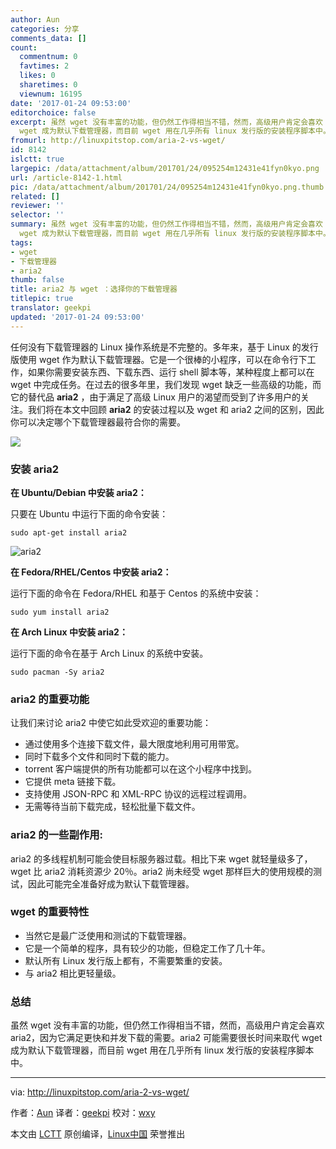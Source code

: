 ```yaml
---
author: Aun
categories: 分享
comments_data: []
count:
  commentnum: 0
  favtimes: 2
  likes: 0
  sharetimes: 0
  viewnum: 16195
date: '2017-01-24 09:53:00'
editorchoice: false
excerpt: 虽然 wget 没有丰富的功能，但仍然工作得相当不错，然而，高级用户肯定会喜欢 aria2，因为它满足更快和并发下载的需要。aria2 可能需要很长时间来取代
  wget 成为默认下载管理器，而目前 wget 用在几乎所有 linux 发行版的安装程序脚本中。
fromurl: http://linuxpitstop.com/aria-2-vs-wget/
id: 8142
islctt: true
largepic: /data/attachment/album/201701/24/095254m12431e41fyn0kyo.png
url: /article-8142-1.html
pic: /data/attachment/album/201701/24/095254m12431e41fyn0kyo.png.thumb.jpg
related: []
reviewer: ''
selector: ''
summary: 虽然 wget 没有丰富的功能，但仍然工作得相当不错，然而，高级用户肯定会喜欢 aria2，因为它满足更快和并发下载的需要。aria2 可能需要很长时间来取代
  wget 成为默认下载管理器，而目前 wget 用在几乎所有 linux 发行版的安装程序脚本中。
tags:
- wget
- 下载管理器
- aria2
thumb: false
title: aria2 与 wget ：选择你的下载管理器
titlepic: true
translator: geekpi
updated: '2017-01-24 09:53:00'
---
```


任何没有下载管理器的 Linux 操作系统是不完整的。多年来，基于 Linux 的发行版使用 wget 作为默认下载管理器。它是一个很棒的小程序，可以在命令行下工作，如果你需要安装东西、下载东西、运行 shell 脚本等，某种程度上都可以在 wget 中完成任务。在过去的很多年里，我们发现 wget 缺乏一些高级的功能，而它的替代品 **aria2** ，由于满足了高级 Linux 用户的渴望而受到了许多用户的关注。我们将在本文中回顾 **aria2** 的安装过程以及 wget 和 aria2 之间的区别，因此你可以决定哪个下载管理器最符合你的需要。


![](/data/attachment/album/201701/24/095254m12431e41fyn0kyo.png)


### 安装 aria2


**在 Ubuntu/Debian 中安装 aria2：**


只要在 Ubuntu 中运行下面的命令安装：



```
sudo apt-get install aria2

```

![aria2](/data/attachment/album/201701/24/095304qd3papfanbvaa133.png)


**在 Fedora/RHEL/Centos 中安装 aria2：**


运行下面的命令在 Fedora/RHEL 和基于 Centos 的系统中安装：



```
sudo yum install aria2

```

**在 Arch Linux 中安装 aria2：**


运行下面的命令在基于 Arch Linux 的系统中安装。



```
sudo pacman -Sy aria2

```

### aria2 的重要功能


让我们来讨论 aria2 中使它如此受欢迎的重要功能：


* 通过使用多个连接下载文件，最大限度地利用可用带宽。
* 同时下载多个文件和同时下载的能力。
* torrent 客户端提供的所有功能都可以在这个小程序中找到。
* 它提供 meta 链接下载。
* 支持使用 JSON-RPC 和 XML-RPC 协议的远程过程调用。
* 无需等待当前下载完成，轻松批量下载文件。


### aria2 的一些副作用:


aria2 的多线程机制可能会使目标服务器过载。相比下来 wget 就轻量级多了，wget 比 aria2 消耗资源少 20％。aria2 尚未经受 wget 那样巨大的使用规模的测试，因此可能完全准备好成为默认下载管理器。


### wget 的重要特性


* 当然它是最广泛使用和测试的下载管理器。
* 它是一个简单的程序，具有较少的功能，但稳定工作了几十年。
* 默认所有 Linux 发行版上都有，不需要繁重的安装。
* 与 aria2 相比更轻量级。


### 总结


虽然 wget 没有丰富的功能，但仍然工作得相当不错，然而，高级用户肯定会喜欢 aria2，因为它满足更快和并发下载的需要。aria2 可能需要很长时间来取代 wget 成为默认下载管理器，而目前 wget 用在几乎所有 linux 发行版的安装程序脚本中。




---


via: <http://linuxpitstop.com/aria-2-vs-wget/>


作者：[Aun](http://linuxpitstop.com/author/aun/) 译者：[geekpi](https://github.com/geekpi) 校对：[wxy](https://github.com/wxy)


本文由 [LCTT](https://github.com/LCTT/TranslateProject) 原创编译，[Linux中国](https://linux.cn/) 荣誉推出